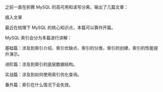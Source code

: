 之前一直在折腾 MySQL 的高可用和读写分离，输出了几篇文章：

插入文章





最近在梳理下 MySQL 的核心知识点，本篇可以算作开篇。

MySQL 索引会分为多篇进行讲解：

基础篇：涉及到索引介绍、索引优缺点、索引的分类，索引的创建，索引的性能提升演示。

进阶篇：涉及到索引的底层数据结构。

实战篇：涉及到如何使用索引优化查询。

番外篇：索引在什么情况下会失效。